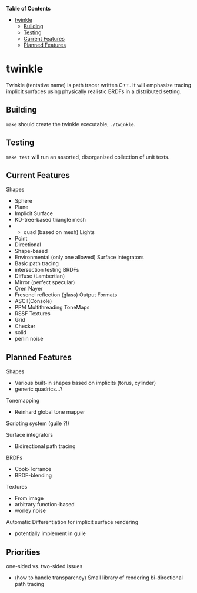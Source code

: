 <!-- markdown-toc start - Don't edit this section. Run M-x markdown-toc/generate-toc again -->
**Table of Contents**

- [twinkle](#twinkle)
	- [Building](#building)
	- [Testing](#testing)
	- [Current Features](#current-features)
	- [Planned Features](#planned-features)

<!-- markdown-toc end -->


# twinkle

Twinkle (tentative name) is path tracer written C++. It will emphasize tracing implicit surfaces using physically realistic BRDFs in a distributed setting.

## Building
`make` should create the twinkle executable, `./twinkle`.

## Testing
`make test` will run an assorted, disorganized collection of unit tests.

## Current Features
Shapes
* Sphere
* Plane
* Implicit Surface
* KD-tree-based triangle mesh
*  - quad (based on mesh)
Lights
* Point
* Directional
* Shape-based
* Environmental (only one allowed)
Surface integrators
* Basic path tracing
* intersection testing
BRDFs
* Diffuse (Lambertian)
* Mirror (perfect specular)
* Oren Nayer
* Fresenel reflection (glass)
Output Formats
* ASCII(Console)
* PPM
Multithreading
ToneMaps
* RSSF
Textures
* Grid
* Checker
* solid
* perlin noise


##  Planned Features
Shapes
* Various built-in shapes based on implicits (torus, cylinder)
* generic quadrics...?

Tonemapping
* Reinhard global tone mapper

Scripting system (guile ?!)

Surface integrators
* Bidirectional path tracing

BRDFs
* Cook-Torrance
* BRDF-blending

Textures
* From image
* arbitrary function-based
* worley noise

Automatic Differentiation for implicit surface rendering
* potentially implement in guile

## Priorities
one-sided vs. two-sided issues
 - (how to handle transparency)
Small library of rendering
bi-directional path tracing
